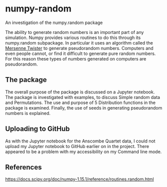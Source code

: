 # numpy-random
An investigation of the numpy.random package

The ability to generate random numbers is an important part of any simulation.
Numpy provides various routines to do this through its numpy.random subpackage. 
In particular it uses an algorithm called the [Mersenne Twister](https://en.wikipedia.org/wiki/Mersenne_Twister) to generate pseudorandom numbers.
Computers and even people cannot, or find it difficult to generate pure random numbers. For this reason these types of numbers generated on computers are pseudorandom.

## The package
The overall purpose of the package is discussed on a Jupyter notebook.
The package is investigated with examples, to discuss Simple random data and Permutations.
The use and purpose of 5 Distribution functions in the package is examined.
Finally, the use of seeds in generating pseudorandom numbers is explained.

## Uploading to GitHub
As with the Jupyter notebook for the Anscombe Quartet data, I could not upload my Jupyter notebook to GitHub earlier on in the project. There appeared to be a problem with my accessibility on my Command line mode.

## References
https://docs.scipy.org/doc/numpy-1.15.1/reference/routines.random.html
